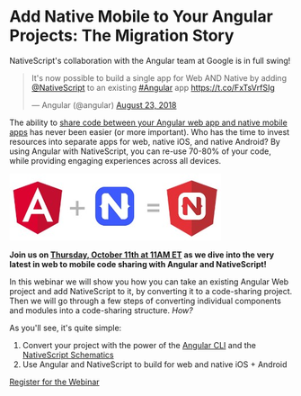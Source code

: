 # Add Native Mobile to Your Angular Projects: The Migration Story

NativeScript's collaboration with the Angular team at Google is in full swing!

<blockquote class="twitter-tweet" data-lang="en"><p lang="en" dir="ltr">It&#39;s now possible to build a single app for Web AND Native by adding <a href="https://twitter.com/NativeScript?ref_src=twsrc%5Etfw">@NativeScript</a> to an existing <a href="https://twitter.com/hashtag/Angular?src=hash&amp;ref_src=twsrc%5Etfw">#Angular</a> app <a href="https://t.co/FxTsVrfSIg">https://t.co/FxTsVrfSIg</a></p>&mdash; Angular (@angular) <a href="https://twitter.com/angular/status/1032459746287136769?ref_src=twsrc%5Etfw">August 23, 2018</a></blockquote>
<script async src="https://platform.twitter.com/widgets.js" charset="utf-8"></script>

The ability to [share code between your Angular web app and native mobile apps](https://blog.angular.io/apps-that-work-natively-on-the-web-and-mobile-9b26852495e7) has never been easier (or more important). Who has the time to invest resources into separate apps for web, native iOS, and native Android? By using Angular with NativeScript, you can re-use 70-80% of your code, while providing engaging experiences across all devices.

![nativescript and angular code sharing](nativescript-angular.jpg)

**Join us on [Thursday, October 11th at 11AM ET](https://attendee.gotowebinar.com/register/2763645959595670529?source=blog) as we dive into the very latest in web to mobile code sharing with Angular and NativeScript!**

In this webinar we will show you how you can take an existing Angular Web project and add NativeScript to it, by converting it to a code-sharing project. Then we will go through a few steps of converting individual components and modules into a code-sharing structure. *How?*

As you'll see, it's quite simple:

1. Convert your project with the power of the [Angular CLI](https://cli.angular.io/) and the [NativeScript Schematics](https://github.com/NativeScript/nativescript-schematics)
2. Use Angular and NativeScript to build for web and native iOS + Android

[Register for the Webinar](https://attendee.gotowebinar.com/register/2763645959595670529?source=blog)
